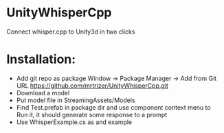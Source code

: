 # UnityWhisperCpp
Connect whisper.cpp to Unity3d in two clicks

# Installation:
- Add git repo as package Window -> Package Manager -> Add from Git URL https://github.com/mrtrizer/UnityWhisperCpp.git
- Download a model
- Put model file in StreamingAssets/Models
- Find Test.prefab in package dir and use component context menu to Run it, it should generate some response to a prompt
- Use WhisperExample.cs as and example
